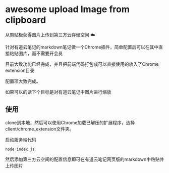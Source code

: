 # awesome  upload Image from clipboard

从剪贴板获得图片上传到第三方云存储空间 :cloud:

针对有道云笔记的markdown笔记做一个Chrome插件，简单配置后可以在其中直接粘贴图片，而不需要开会员

目前大致功能已经完成，并且把前端代码打包成可以直接使用的放入了Chrome extension目录

配置项大致完成。

如果可以的话下个目标是对有道云笔记中图片进行缩放

## 使用
clone到本地，然后可以使用Chrome加载已解压的扩展程序，选择client/chrome_extension文件夹。

启动服务端代码
```shell
node index.js
```
然后添加第三方云空间的配置信息即可在有道云笔记网页版的markdown中粘贴并上传图片
